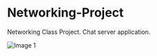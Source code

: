 # Networking-Project
Networking Class Project. Chat server application.

![Image 1](https://imgur.com/NoWFvCS)
